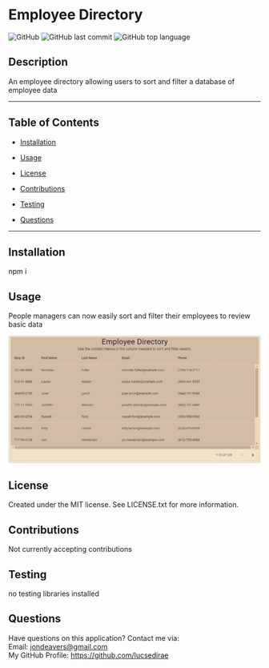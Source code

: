 # Employee Directory

![GitHub](https://img.shields.io/github/license/lucsedirae/employee_directory?color=39%2C%20255%2C%200%20&style=for-the-badge)
![GitHub last commit](https://img.shields.io/github/last-commit/lucsedirae/employee_directory?style=for-the-badge)
![GitHub top language](https://img.shields.io/github/languages/top/lucsedirae/employee_directory?style=for-the-badge)

## Description
An employee directory allowing users to sort and filter a database of employee data

<hr>

## Table of Contents 

* [Installation](#installation)

* [Usage](#usage)

* [License](#license)

* [Contributions](#contributions)

* [Testing](#testing)

* [Questions](#questions)

<hr>

## Installation
npm i

## Usage
People managers can now easily sort and filter their employees to review basic data

![Screenshot of app](./public/screenshot.png)

## License
Created under the MIT license. See LICENSE.txt for more information.

## Contributions
Not currently accepting contributions

## Testing
no testing libraries installed

## Questions
Have questions on this application? Contact me via:<br>
Email: jondeavers@gmail.com <br>
My GitHub Profile: https://github.com/lucsedirae <br>   
